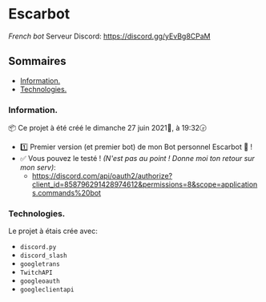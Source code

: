 # Escarbot
_French bot_
Serveur Discord: https://discord.gg/yEvBg8CPaM

## Sommaires
* [Information.](###Information.)
* [Technologies.](###Technologies.)

### Information.
📦 Ce projet à été créé le dimanche ‎27 ‎juin ‎2021📅, à ‏‎19:32🕞
* 1️⃣ Premier version (et premier bot) de mon Bot personnel Escarbot 🤖 !
* ✅ Vous pouvez le testé ! _(N'est pas au point ! Donne moi ton retour sur mon serv)_:
  *  https://discord.com/api/oauth2/authorize?client_id=858796291428974612&permissions=8&scope=applications.commands%20bot

### Technologies.
Le projet à étais crée avec:
* `discord.py`
* `discord_slash`
* `googletrans`
* `TwitchAPI`
* `googleoauth`
* `googleclientapi`

